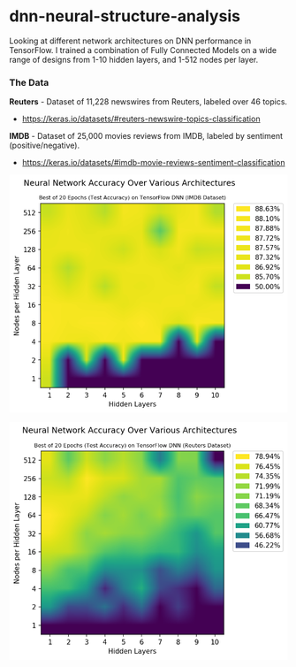 # dnn-neural-structure-analysis
Looking at different network architectures on DNN performance in TensorFlow. I trained a combination of Fully Connected Models on a wide range of designs from 1-10 hidden layers, and 1-512 nodes per layer. 

### The Data
**Reuters** - Dataset of 11,228 newswires from Reuters, labeled over 46 topics.
- https://keras.io/datasets/#reuters-newswire-topics-classification

**IMDB** - Dataset of 25,000 movies reviews from IMDB, labeled by sentiment (positive/negative). 
- https://keras.io/datasets/#imdb-movie-reviews-sentiment-classification

![Reuters_perf](https://github.com/cipher982/dnn-neural-structure-analysis/blob/master/outputs/images/reuters_performance.png?raw=true)

![IMDB_![IMDB_perf](https://github.com/cipher982/dnn-neural-structure-analysis/blob/master/outputs/images/imdb_performance.png?raw=true)
perf](https://github.com/cipher982/dnn-neural-structure-analysis/blob/master/outputs/images/imdb_performance.png?raw=true)
